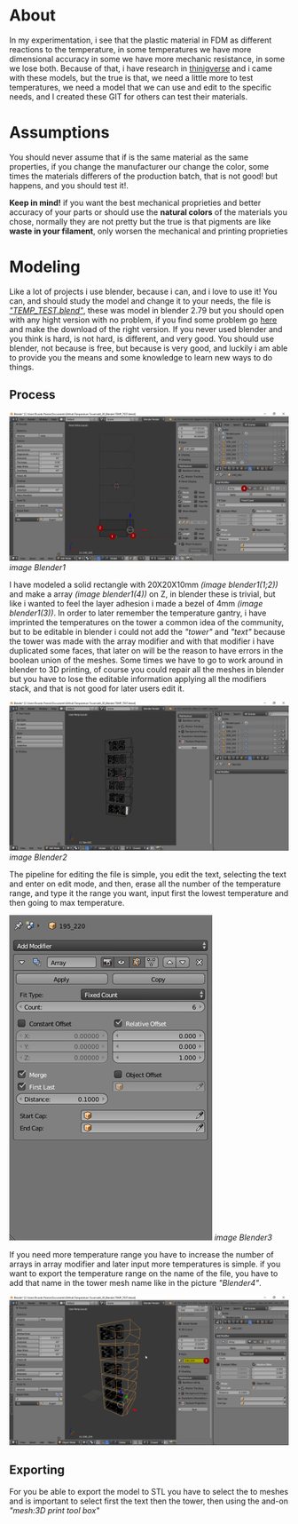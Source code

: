 # About

In my experimentation, i see that the plastic material in FDM as different reactions to the temperature, in some temperatures we have more dimensional accuracy in some we have more mechanic resistance, in some we lose both.
Because of that, i have research in [thinigverse](https://www.thingiverse.com/search?q=temp+tower&sa=&dwh=665ab692f115626) and i came with these models, but the true is that, we need a little more to test temperatures, we need a model that we can use and edit to the specific needs, and I created these GIT for others can test their materials.

# Assumptions

You should never assume that if is the same material as the same properties, if you change the manufacturer our change the color, some times the materials differers of the production batch, that is not good! but happens, and you should test it!.

**Keep in mind!** if you want the best mechanical proprieties and better accuracy of your parts or should use the **natural colors** of the materials you chose, normally they are not pretty but the true is that pigments are like **waste in your filament**, only worsen the mechanical and printing proprieties   

# Modeling

Like a lot of projects i use blender, because i can, and i love to use it!
You can, and should study the model and change it to your needs, the file is [*"TEMP_TEST.blend"*](edit_3D_Blender/TEMP_TEST.blend), these was model in blender 2.79 but you should open with any hight version with no problem, if you find some problem go [here](https://www.blender.org/download/releases/) and make the download of the right version.
If you never used blender and you think is hard, is not hard, is different, and very good. You should use blender, not because is free, but because is very good, and luckily i am able to provide you the means and some knowledge to learn new ways to do things.

## Process 

![Blender1](images/01_blender.png)
*image Blender1*

I have modeled a solid rectangle with 20X20X10mm *(image blender1(1;2))* and make a array *(image blender1(4))* on Z, in blender these is trivial, but like i wanted to feel the layer adhesion i made a bezel of 4mm *(image blender1(3))*.
In order to later remember the temperature gantry, i have imprinted the temperatures on the tower a common idea of the community, but to be editable in blender i could not add the *"tower"* and *"text"* because the tower was made with the array modifier and with that modifier i have duplicated some faces, that later on will be the reason to have errors in the boolean union of the meshes. Some times we have to go to work around in blender to 3D printing, of course you could repair all the meshes in blender but you have to lose the editable information applying all the modifiers stack, and that is not good for later users edit it.

![Blender2](images/02_blender.png)
*image Blender2*

The pipeline for editing the file is simple, you edit the text, selecting the text and enter on edit mode, and then, erase all the number of the temperature range, and type it the range you want, input first the lowest temperature and then going to max temperature.

![Blender3](images/03_blender.png)
*image Blender3*

If you need more temperature range you have to increase the number of arrays in array modifier and later input more temperatures is simple.
if you want to export the temperature range on the name of the file, you have to add that name in the tower mesh name like in the picture *"Blender4"*.

![Blender4](images/04_blender.png)

## Exporting

For you be able to export the model to STL you have to select the to meshes and is important to select first the text then the tower, then using the and-on *"mesh:3D print tool box"*
